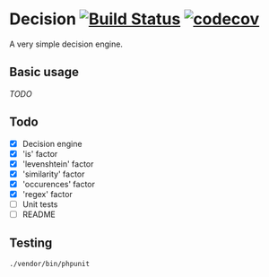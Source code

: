 # Decision [![Build Status](https://travis-ci.org/choccybiccy/decision.svg?branch=master)](https://travis-ci.org/choccybiccy/decision) [![codecov](https://codecov.io/gh/choccybiccy/decision/branch/master/graph/badge.svg)](https://codecov.io/gh/choccybiccy/decision)


A very simple decision engine.

## Basic usage
_TODO_

## Todo
* [x] Decision engine
* [x] 'is' factor
* [x] 'levenshtein' factor
* [x] 'similarity' factor
* [x] 'occurences' factor
* [x] 'regex' factor
* [ ] Unit tests
* [ ] README

## Testing 

    ./vendor/bin/phpunit
